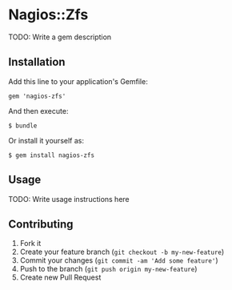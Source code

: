 # Nagios::Zfs

TODO: Write a gem description

## Installation

Add this line to your application's Gemfile:

    gem 'nagios-zfs'

And then execute:

    $ bundle

Or install it yourself as:

    $ gem install nagios-zfs

## Usage

TODO: Write usage instructions here

## Contributing

1. Fork it
2. Create your feature branch (`git checkout -b my-new-feature`)
3. Commit your changes (`git commit -am 'Add some feature'`)
4. Push to the branch (`git push origin my-new-feature`)
5. Create new Pull Request
